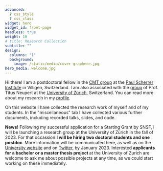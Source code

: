 ```yaml
---
advanced:
  ? css_style
  ? css_class
widget: hero
widget_id: front-page
headless: true
weight: 10
# title: Research Collection
subtitle: ""
design:
  columns: "1"
  background:
    image: /static/media/cover-graphene.jpg
hero_media: welcome.jpg
---
```

Hi there! I am a postdoctoral fellow in the [CMT group](https://www.psi.ch/en/lsm/cmt-group) at the [Paul Scherrer Institute](https://www.psi.ch/en) in Villigen, Switzerland. I am also associated with the [group](https://www.physik.uzh.ch/en/groups/neupert/team.html) of Prof. Titus Neupert at the [University of Zürich](https://www.uzh.ch/cmsssl/en.html), Switzerland. You can read more about my research in my [profile](https://www.tomasbzdusek.com/author/tomas-bzdusek/).

On this website I have collected the research work of myself and of my students. In the "miscellaneous" tab I have collected various further documents, including recorded talks, slides, and code. 

<b>News!</b> Following my successful application for a Starting Grant by SNSF, I will be launching a research group at the University of Zürich in the fall of 2023. For that occassion <b>I will be hiring two doctoral students and one postdoc</b>. More information will be communicated here, as well as on the [University website](https://www.physik.uzh.ch/en/department/jobs.html) and on [Twitter](https://twitter.com/tomasbzdusek), by January 2023. Interested <b>applicants for a bachelor or a master thesis project </b> at the University of Zurich are welcome to ask me about possible projects at any time, as we could start working on these immediately.


